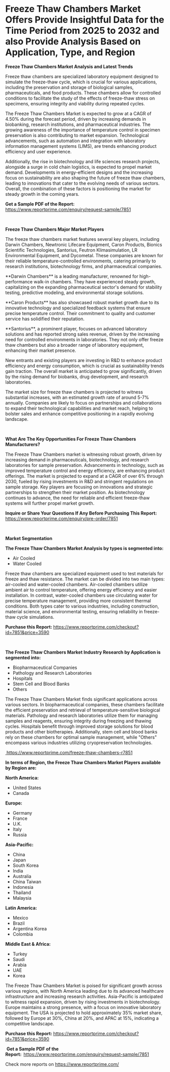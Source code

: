<p><h1>Freeze Thaw Chambers Market Offers Provide Insightful Data for the Time Period from 2025 to 2032 and also Provide Analysis Based on Application, Type, and Region</h1></p><p><strong>Freeze Thaw Chambers Market Analysis and Latest Trends</strong></p>
<p><p>Freeze thaw chambers are specialized laboratory equipment designed to simulate the freeze-thaw cycle, which is crucial for various applications, including the preservation and storage of biological samples, pharmaceuticals, and food products. These chambers allow for controlled conditions to facilitate the study of the effects of freeze-thaw stress on specimens, ensuring integrity and viability during repeated cycles.</p><p>The Freeze Thaw Chambers Market is expected to grow at a CAGR of 4.50% during the forecast period, driven by increasing demands in biobanking, research institutions, and pharmaceutical industries. The growing awareness of the importance of temperature control in specimen preservation is also contributing to market expansion. Technological advancements, such as automation and integration with laboratory information management systems (LIMS), are trends enhancing product efficiency and user experience.</p><p>Additionally, the rise in biotechnology and life sciences research projects, alongside a surge in cold chain logistics, is expected to propel market demand. Developments in energy-efficient designs and the increasing focus on sustainability are also shaping the future of freeze thaw chambers, leading to innovations that cater to the evolving needs of various sectors. Overall, the combination of these factors is positioning the market for steady growth in the coming years.</p></p>
<p><strong>Get a Sample PDF of the Report:&nbsp;</strong> <a href="https://www.reportprime.com/enquiry/request-sample/7851?utm_campaign=2758&utm_medium=2&utm_source=Github&utm_content=ia&utm_term=19032025&utm_id=freeze-thaw-chambers">https://www.reportprime.com/enquiry/request-sample/7851</a></p>
<p>&nbsp;</p>
<p><strong>Freeze Thaw Chambers Major Market Players</strong></p>
<p><p>The freeze thaw chambers market features several key players, including Darwin Chambers, Newtronic Lifecare Equipment, Caron Products, Bionics Scientific Technologies, Santorius, Feutron Klimasimulation, LR Environmental Equipment, and Dycometal. These companies are known for their reliable temperature-controlled environments, catering primarily to research institutions, biotechnology firms, and pharmaceutical companies.</p><p>**Darwin Chambers** is a leading manufacturer, renowned for high-performance walk-in chambers. They have experienced steady growth, capitalizing on the expanding pharmaceutical sector's demand for stability testing, predictive modeling, and environmental storage solutions. </p><p>**Caron Products** has also showcased robust market growth due to its innovative technology and specialized feedback systems that ensure precise temperature control. Their commitment to quality and customer service has solidified their reputation.</p><p>**Santorius**, a prominent player, focuses on advanced laboratory solutions and has reported strong sales revenue, driven by the increasing need for controlled environments in laboratories. They not only offer freeze thaw chambers but also a broader range of laboratory equipment, enhancing their market presence.</p><p>New entrants and existing players are investing in R&D to enhance product efficiency and energy consumption, which is crucial as sustainability trends gain traction. The overall market is anticipated to grow significantly, driven by the rising demand for biobanks, drug development, and research laboratories.</p><p>The market size for freeze thaw chambers is projected to witness substantial increases, with an estimated growth rate of around 5-7% annually. Companies are likely to focus on partnerships and collaborations to expand their technological capabilities and market reach, helping to bolster sales and enhance competitive positioning in a rapidly evolving landscape.</p></p>
<p>&nbsp;</p>
<p><strong>What Are The Key Opportunities For Freeze Thaw Chambers Manufacturers?</strong></p>
<p><p>The Freeze Thaw Chambers market is witnessing robust growth, driven by increasing demand in pharmaceuticals, biotechnology, and research laboratories for sample preservation. Advancements in technology, such as improved temperature control and energy efficiency, are enhancing product offerings. The market is projected to expand at a CAGR of over 6% through 2030, fueled by rising investments in R&D and stringent regulations on sample storage. Key players are focusing on innovations and strategic partnerships to strengthen their market position. As biotechnology continues to advance, the need for reliable and efficient freeze-thaw systems will further propel market growth.</p></p>
<p><strong>Inquire or Share Your Questions If Any Before Purchasing This Report:</strong> <a href="https://www.reportprime.com/enquiry/pre-order/7851?utm_campaign=2758&utm_medium=2&utm_source=Github&utm_content=ia&utm_term=19032025&utm_id=freeze-thaw-chambers">https://www.reportprime.com/enquiry/pre-order/7851</a></p>
<p>&nbsp;</p>
<p><strong>Market Segmentation</strong></p>
<p><strong>The Freeze Thaw Chambers Market Analysis by types is segmented into:</strong></p>
<p><ul><li>Air Cooled</li><li>Water Cooled</li></ul></p>
<p><p>Freeze thaw chambers are specialized equipment used to test materials for freeze and thaw resistance. The market can be divided into two main types: air-cooled and water-cooled chambers. Air-cooled chambers utilize ambient air to control temperature, offering energy efficiency and easier installation. In contrast, water-cooled chambers use circulating water for precise temperature management, providing more consistent thermal conditions. Both types cater to various industries, including construction, material science, and environmental testing, ensuring reliability in freeze-thaw cycle simulations.</p></p>
<p><strong>Purchase this Report:&nbsp;</strong><a href="https://www.reportprime.com/checkout?id=7851&price=3590&utm_campaign=2758&utm_medium=2&utm_source=Github&utm_content=ia&utm_term=19032025&utm_id=freeze-thaw-chambers">https://www.reportprime.com/checkout?id=7851&price=3590</a></p>
<p>&nbsp;</p>
<p><strong>The Freeze Thaw Chambers Market Industry Research by Application is segmented into:</strong></p>
<p><ul><li>Biopharmaceutical Companies</li><li>Pathology and Research Laboratories</li><li>Hospitals</li><li>Stem Cell and Blood Banks</li><li>Others</li></ul></p>
<p><p>The Freeze Thaw Chambers Market finds significant applications across various sectors. In biopharmaceutical companies, these chambers facilitate the efficient preservation and retrieval of temperature-sensitive biological materials. Pathology and research laboratories utilize them for managing samples and reagents, ensuring integrity during freezing and thawing cycles. Hospitals benefit through improved storage solutions for blood products and other biotherapies. Additionally, stem cell and blood banks rely on these chambers for optimal sample management, while "Others" encompass various industries utilizing cryopreservation technologies.</p></p>
<p><a href="https://www.reportprime.com/freeze-thaw-chambers-r7851?utm_campaign=2758&utm_medium=2&utm_source=Github&utm_content=ia&utm_term=19032025&utm_id=freeze-thaw-chambers">&nbsp;https://www.reportprime.com/freeze-thaw-chambers-r7851</a></p>
<p><strong>In terms of Region, the Freeze Thaw Chambers Market Players available by Region are:</strong></p>
<p>
    <p> <strong> North America: </strong>
        <ul>
            <li>United States</li>
            <li>Canada</li>
        </ul>
        </p> 
    <p> <strong> Europe: </strong>
        <ul>
            <li>Germany</li>
            <li>France</li>
            <li>U.K.</li>
            <li>Italy</li>
            <li>Russia</li>
        </ul>
        </p> 
    <p> <strong> Asia-Pacific: </strong>
        <ul>
            <li>China</li>
            <li>Japan</li>
            <li>South Korea</li>
            <li>India</li>
            <li>Australia</li>
            <li>China Taiwan</li>
            <li>Indonesia</li>
            <li>Thailand</li>
            <li>Malaysia</li>
        </ul>
        </p> 
    <p> <strong> Latin America: </strong>
        <ul>
            <li>Mexico</li>
            <li>Brazil</li>
            <li>Argentina Korea</li>
            <li>Colombia</li>
        </ul>
        </p> 
    <p> <strong> Middle East & Africa: </strong>
        <ul>
            <li>Turkey</li>
            <li>Saudi</li>
            <li>Arabia</li>
            <li>UAE</li>
            <li>Korea</li>
        </ul>
    </p>
    </p>
<p><p>The Freeze Thaw Chambers Market is poised for significant growth across various regions, with North America leading due to its advanced healthcare infrastructure and increasing research activities. Asia-Pacific is anticipated to witness rapid expansion, driven by rising investments in biotechnology. Europe maintains a strong presence, with a focus on innovative laboratory equipment. The USA is projected to hold approximately 35% market share, followed by Europe at 30%, China at 20%, and APAC at 15%, indicating a competitive landscape.</p></p>
<p><strong>Purchase this Report: </strong><a href="https://www.reportprime.com/checkout?id=7851&price=3590&utm_campaign=2758&utm_medium=2&utm_source=Github&utm_content=ia&utm_term=19032025&utm_id=freeze-thaw-chambers">https://www.reportprime.com/checkout?id=7851&price=3590</a></p>
<p>&nbsp;<strong>Get a Sample PDF of the Report:&nbsp;&nbsp;</strong><a href="https://www.reportprime.com/enquiry/request-sample/7851?utm_campaign=2758&utm_medium=2&utm_source=Github&utm_content=ia&utm_term=19032025&utm_id=freeze-thaw-chambers">https://www.reportprime.com/enquiry/request-sample/7851</a></p>
<p><strong></strong></p>
<p>Check more reports on <a href="https://www.reportprime.com/?utm_campaign=2758&utm_medium=2&utm_source=Github&utm_content=ia&utm_term=19032025&utm_id=freeze-thaw-chambers">https://www.reportprime.com/</a></p>